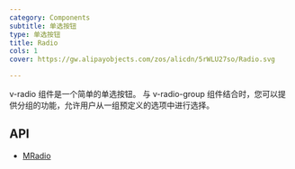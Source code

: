 ```yaml
---
category: Components
subtitle: 单选按钮
type: 单选按钮
title: Radio
cols: 1
cover: https://gw.alipayobjects.com/zos/alicdn/5rWLU27so/Radio.svg

---
```


v-radio 组件是一个简单的单选按钮。 与 v-radio-group 组件结合时，您可以提供分组的功能，允许用户从一组预定义的选项中进行选择。

## API

- [MRadio](/docs/api/MRadio)